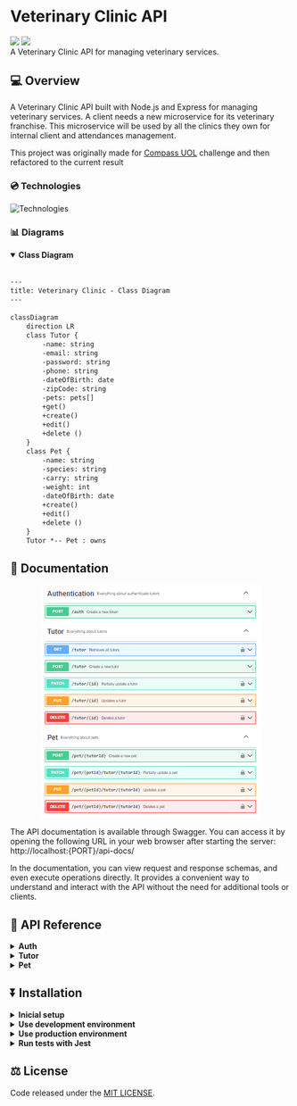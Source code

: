 # Veterinary Clinic API
<div align="left">
    <img src="https://img.shields.io/badge/License-MIT-blue" >
    <img src="https://img.shields.io/badge/Code_coverage-96.16%25_Statements-orange">
</div>
A Veterinary Clinic API for managing veterinary services.

## 💻 Overview
A Veterinary Clinic API built with Node.js and Express for managing veterinary services. A client needs a new microservice for its veterinary franchise. This microservice will be used by all the clinics they own for internal client and attendances management.

This project was originally made for [Compass UOL](https://compass.uol/en/home/) challenge and then refactored to the current result

### 💿 Technologies
![Technologies](https://skillicons.dev/icons?i=ts,jest,prisma,mongodb,babel,express,nodejs)

### 📊 Diagrams
<details open>
<summary><strong>Class Diagram</strong></summary>
<br/>

```mermaid
---
title: Veterinary Clinic - Class Diagram
---

classDiagram
    direction LR
    class Tutor {
        -name: string
        -email: string
        -password: string
        -phone: string
        -dateOfBirth: date
        -zipCode: string
        -pets: pets[]
        +get()
        +create()
        +edit()
        +delete ()
    }
    class Pet {
        -name: string
        -species: string
        -carry: string
        -weight: int
        -dateOfBirth: date
        +create()
        +edit()
        +delete ()
    }
    Tutor *-- Pet : owns
```
</details>

## 📄 Documentation
<div align="center">
    <img src="docs/resource/image/swagger.png" >
</div>

The API documentation is available through Swagger. You can access it by opening the following URL in your web browser after starting the server: http://localhost:{PORT}/api-docs/

In the documentation, you can view request and response schemas, and even execute operations directly. It provides a convenient way to understand and interact with the API without the need for additional tools or clients.

## 🔀 API Reference

<details>
<summary><strong>Auth</strong></summary>
<br/>

| **Method** | **Route** | **Operation**     | **Authentication** |
|:----------:|-----------|-------------------|--------------------|
|    POST    | /auth     | Authenticate user | No                 |

</details>

<details>
<summary><strong>Tutor</strong></summary>
<br/>

| **Method** | **Route**   | **Operation**                       | **Authentication** |
|:----------:|-------------|-------------------------------------|--------------------|
|     GET    | /tutor      | Retrieves all tutors                | Yes                |
|    POST    | /tutor      | Create new tutor                    | No                 |
|    PATCH   | /tutor/{id} | Updates partially an existing tutor | Yes                |
|     PUT    | /tutor/{id} | Updates existing tutor              | Yes                |
|   DELETE   | /tutor/{id} | Delete an existing tutor            | Yes                |

</details>

<details>
<summary><strong>Pet</strong></summary>
<br/>

| **Method** | **Route**                    | **Operation**                    | **Authentication** |
|:----------:|------------------------------|----------------------------------|--------------------|
|    POST    | /pet/{tutorId}               | Create new pet                   | Yes                |
|    PATCH   | /pet/{petId}/tutor/{tutorId} | Updates partially a existing pet | Yes                |
|     PUT    | /pet/{petId}/tutor/{tutorId} | Updates existing pet             | Yes                |
|   DELETE   | /pet/{petId}/tutor/{tutorId} | Delete an existing pet           | Yes                |
</details>

## ⏬ Installation

<details>
<summary><strong>Inicial setup</strong></summary>
<br/>
    
To run this project locally, please follow these steps:
1. Clone the repository:
```bash
git clone <repository-url>
```

2. Navigate to the project directory:
```bash
cd <project-directory>
```

3. Install dependencies:
```bash
npm install
```

4. Generate files for a Prisma ORM data model: 
```bash
npm run database
```

5. Create a .env file in the root directory of the project (you can use the [exemple](https://github.com/felipecomarques/compass-challenge-01/blob/main/.env.example) in the root folder):
```
DATABASE_URL=<your-mongo-uri>
PORT=<your-port>
JWT_SECRET=<your-jwt-secret>
```
</details>

<details>
<summary><strong>Use development environment</strong></summary>
<br/>
    
1. Start the development server:
```bash
npm run dev
```

The server will start running on http://localhost:{PORT}. You can access the application by opening this URL in your web browser.
</details>

<details>
<summary><strong>Use production environment</strong></summary>
<br/>

1. Build the app to JavaScript:
```bash
npm run build
```

2. Start the production server:
```bash
npm start
```
The server will start running on http://localhost:{PORT}. You can access the application by opening this URL in your web browser.
</details>

<details>
<summary><strong>Run tests with Jest</strong></summary>
<br/>

1. Run the following command:
```bash
npm test
```

The tests will begin. At the end, the test coverage will be displayed
</details>

## ⚖️ License
Code released under the [MIT LICENSE](https://github.com/felipecomarques/compass-challenge-01/blob/main/LICENSE).
